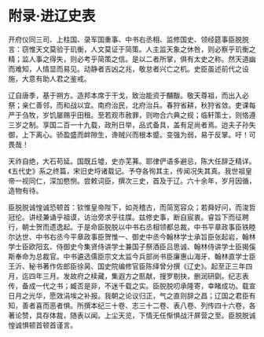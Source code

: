 # 附录·进辽史表

开府仪同三司、上柱国、录军国重事、中书右丞相、监修国史、领经筵事臣脱脱言：窃惟天文莫验于玑衡，人文莫证于简策。人主监天象之休咎，则必察乎玑衡之精；监人事之得失，则必考乎简策之信。是以二者所掌，俱有太史之称。然天道幽而难知，人情显而易见。动静者吉凶之兆，敬怠者兴亡之机。史臣虽述前代之设施，大意有助人君之鉴戒。

辽自唐季，基于朔方。造邦本席于干戈，致治能资于黼黻。敬天尊祖，而出入必祭；亲仁善邻，而和战以宜。南府治民，北府治兵。春狩省耕，秋狩省敛。吏课每严于刍牧，岁饥屡赐乎田租。至若观市赦罪，则吻合六典之规；临轩策士，则恪遵三岁之制。享国二百一十九载，政刑日举，品式备具，盖有足尚者焉。迨夫子孙失御，上下离心。骄盈盛而衅隙生，谗贼兴而根本蹙。变强为弱，易于反掌。吁！可畏哉！

天祚自绝，大石苟延。国既丘墟，史亦芜茀。耶律俨语多避忌，陈大任辞乏精详。《五代史》系之终篇，宋旧史埒诸载记。予夺各徇其主，传闻况失其真。我世祖皇帝一视同仁，深加愍恻。尝敕词臣，撰次三史，首及于辽。六十余年，岁月因循，造物有待。

臣脱脱诚惶诚恐顿首：钦惟皇帝陛下，如尧稽古，而简宽容众；若舜好问，而浚哲冠伦。讲经兼诵乎祖谟，访治旁求乎往牒。兹修史事，断自宸衷。睿旨下而征聘行，朝士贺而遗逸起。于是命臣脱脱以中书右丞相领都总裁，中书平章政事臣铁睦尔达世、中书右丞今平章政事臣贺惟一、御史中丞今翰林学士承旨臣张起岩，翰林学士臣欧阳玄、侍御史今集贤侍讲学士兼国子祭酒臣吕思诚、翰林侍讲学士臣揭傒斯奉命为总裁官。中书遴选儒臣宗文太监今兵部尚书臣廉惠山海牙、翰林直学士臣王沂、秘书著作佐郎臣徐昺、国史院编修官臣陈绎曾分撰《辽史》。起至正三年四月，迄四年三月。发故府之椟藏，集遐方之匦献，搜罗剔抉，删润研劘。纪志表传，备成一代之书；臧否是非，不迷千载之实。臣脱脱叨承隆寄，幸睹成功。载宣日月之光华，愿效涓埃之补报。我朝之论议归正，气之直则辞之昌；辽国之君臣有知，善者喜而恶者惧。所撰本纪三十卷、志三十二卷、表八卷、列传四十六卷，各著论赞，具存体裁，随表以闻。上尘天览，下情无任惭惧战汗屏营之至。臣脱脱诚惶诚惧顿首顿首谨言。
